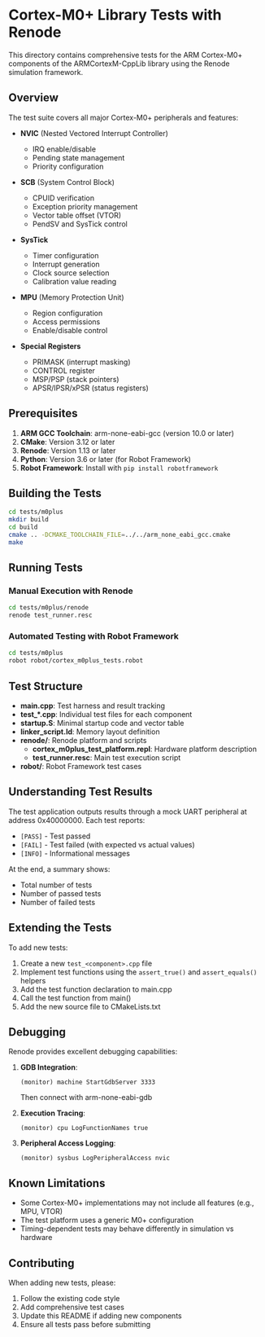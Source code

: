 # Cortex-M0+ Library Tests with Renode

This directory contains comprehensive tests for the ARM Cortex-M0+ components of the ARMCortexM-CppLib library using the Renode simulation framework.

## Overview

The test suite covers all major Cortex-M0+ peripherals and features:

- **NVIC** (Nested Vectored Interrupt Controller)
  - IRQ enable/disable
  - Pending state management
  - Priority configuration

- **SCB** (System Control Block)
  - CPUID verification
  - Exception priority management
  - Vector table offset (VTOR)
  - PendSV and SysTick control

- **SysTick**
  - Timer configuration
  - Interrupt generation
  - Clock source selection
  - Calibration value reading

- **MPU** (Memory Protection Unit)
  - Region configuration
  - Access permissions
  - Enable/disable control

- **Special Registers**
  - PRIMASK (interrupt masking)
  - CONTROL register
  - MSP/PSP (stack pointers)
  - APSR/IPSR/xPSR (status registers)

## Prerequisites

1. **ARM GCC Toolchain**: arm-none-eabi-gcc (version 10.0 or later)
2. **CMake**: Version 3.12 or later
3. **Renode**: Version 1.13 or later
4. **Python**: Version 3.6 or later (for Robot Framework)
5. **Robot Framework**: Install with `pip install robotframework`

## Building the Tests

```bash
cd tests/m0plus
mkdir build
cd build
cmake .. -DCMAKE_TOOLCHAIN_FILE=../../arm_none_eabi_gcc.cmake
make
```

## Running Tests

### Manual Execution with Renode

```bash
cd tests/m0plus/renode
renode test_runner.resc
```

### Automated Testing with Robot Framework

```bash
cd tests/m0plus
robot robot/cortex_m0plus_tests.robot
```

## Test Structure

- **main.cpp**: Test harness and result tracking
- **test_*.cpp**: Individual test files for each component
- **startup.S**: Minimal startup code and vector table
- **linker_script.ld**: Memory layout definition
- **renode/**: Renode platform and scripts
  - **cortex_m0plus_test_platform.repl**: Hardware platform description
  - **test_runner.resc**: Main test execution script
- **robot/**: Robot Framework test cases

## Understanding Test Results

The test application outputs results through a mock UART peripheral at address 0x40000000. Each test reports:

- `[PASS]` - Test passed
- `[FAIL]` - Test failed (with expected vs actual values)
- `[INFO]` - Informational messages

At the end, a summary shows:
- Total number of tests
- Number of passed tests  
- Number of failed tests

## Extending the Tests

To add new tests:

1. Create a new `test_<component>.cpp` file
2. Implement test functions using the `assert_true()` and `assert_equals()` helpers
3. Add the test function declaration to main.cpp
4. Call the test function from main()
5. Add the new source file to CMakeLists.txt

## Debugging

Renode provides excellent debugging capabilities:

1. **GDB Integration**: 
   ```
   (monitor) machine StartGdbServer 3333
   ```
   Then connect with arm-none-eabi-gdb

2. **Execution Tracing**:
   ```
   (monitor) cpu LogFunctionNames true
   ```

3. **Peripheral Access Logging**:
   ```
   (monitor) sysbus LogPeripheralAccess nvic
   ```

## Known Limitations

- Some Cortex-M0+ implementations may not include all features (e.g., MPU, VTOR)
- The test platform uses a generic M0+ configuration
- Timing-dependent tests may behave differently in simulation vs hardware

## Contributing

When adding new tests, please:
1. Follow the existing code style
2. Add comprehensive test cases
3. Update this README if adding new components
4. Ensure all tests pass before submitting
